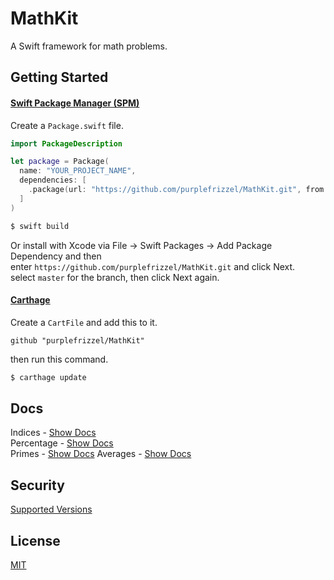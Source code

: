 # MathKit
A Swift framework for math problems.


## Getting Started

#### [Swift Package Manager (SPM)](https://github.com/apple/swift-package-manager#getting-started)

Create a `Package.swift` file.
```swift
import PackageDescription

let package = Package(
  name: "YOUR_PROJECT_NAME",
  dependencies: [
    .package(url: "https://github.com/purplefrizzel/MathKit.git", from: "master")
  ]
)
```

```bash
$ swift build
```

Or install with Xcode via File -> Swift Packages -> Add Package Dependency and then<br>
enter `https://github.com/purplefrizzel/MathKit.git` and click Next.<br>
select `master` for the branch, then click Next again.

#### [Carthage](https://github.com/Carthage/Carthage)

Create a `CartFile` and add this to it.
```carthage
github "purplefrizzel/MathKit"
```
then run this command.
```bash
$ carthage update
```

## Docs

Indices - [Show Docs](https://github.com/purplefrizzel/MathKit/blob/master/Docs/Indices.md)<br>
Percentage - [Show Docs](https://github.com/purplefrizzel/MathKit/blob/master/Docs/Percentage.md)<br>
Primes - [Show Docs](https://github.com/purplefrizzel/MathKit/blob/master/Docs/Primes.md)
Averages - [Show Docs](https://github.com/purplefrizzel/MathKit/blob/master/Docs/Averages.md)


## Security

[Supported Versions](https://github.com/purplefrizzel/MathKit/blob/master/SECURITY.md)


## License

[MIT](https://github.com/purplefrizzel/MathKit/blob/master/LICENSE)
